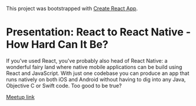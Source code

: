 This project was bootstrapped with [Create React App](https://github.com/facebookincubator/create-react-app).

# Presentation: React to React Native - How Hard Can It Be?

If you've used React, you've probably also head of React Native: a wonderful fairy land where native mobile applications can be build using React and JavaScript. With just one codebase you can produce an app that runs natively on both iOS and Android without having to dig into any Java, Objective C or Swift code. Too good to be true?

[Meetup link](https://www.meetup.com/ReactJS-Girls-London/events/245438940/)
